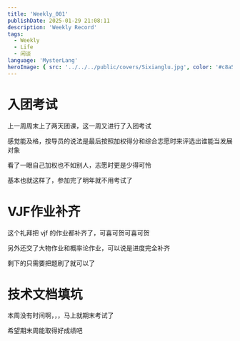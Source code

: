 ```yaml
---
title: 'Weekly_001'
publishDate: 2025-01-29 21:08:11
description: 'Weekly Record'
tags:
  - Weekly
  - Life
  - 闲谈
language: 'MysterLang'
heroImage: { src: '../../../public/covers/Sixianglu.jpg', color: '#c8a598' }
---
```


# 入团考试

上一周周末上了两天团课，这一周又进行了入团考试

感觉能及格，按导员的说法是最后按照加权得分和综合志愿时来评选出谁能当发展对象

看了一眼自己加权也不如别人，志愿时更是少得可怜

基本也就这样了，参加完了明年就不用考试了

# VJF作业补齐

这个礼拜把 vjf 的作业都补齐了，可喜可贺可喜可贺

另外还交了大物作业和概率论作业，可以说是进度完全补齐

剩下的只需要把题刷了就可以了

# 技术文档填坑

本周没有时间啊，，，马上就期末考试了

希望期末周能取得好成绩吧
